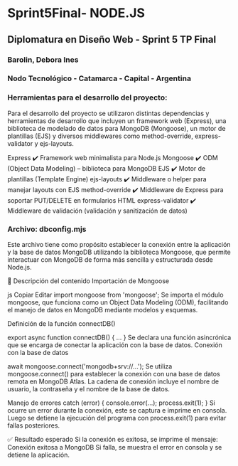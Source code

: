 
# Sprint5Final- NODE.JS
## Diplomatura en Diseño Web - Sprint 5 TP Final
### Barolin, Debora Ines
### Nodo Tecnológico - Catamarca - Capital - Argentina 


### Herramientas para el desarrollo del proyecto: 
Para el desarrollo del proyecto se utilizaron distintas dependencias y herramientas de desarrollo que incluyen un framework web (Express), una biblioteca de modelado de datos para MongoDB (Mongoose), un motor de plantillas (EJS) y diversos middlewares como method-override, express-validator y ejs-layouts.

Express	            ✔️ Framework web minimalista para Node.js
Mongoose	        ✔️ ODM (Object Data Modeling) – biblioteca para MongoDB
EJS	                ✔️ Motor de plantillas (Template Engine)
ejs-layouts	        ✔️ Middleware o helper para manejar layouts con EJS
method-override	    ✔️ Middleware de Express para soportar PUT/DELETE en formularios HTML
express-validator	✔️ Middleware de validación (validación y sanitización de datos)


### Archivo: dbconfig.mjs
Este archivo tiene como propósito establecer la conexión entre la aplicación y la base de datos MongoDB utilizando la biblioteca Mongoose, que permite interactuar con MongoDB de forma más sencilla y estructurada desde Node.js.

📌 Descripción del contenido
Importación de Mongoose

js
Copiar
Editar
import mongoose from 'mongoose';
Se importa el módulo mongoose, que funciona como un Object Data Modeling (ODM), facilitando el manejo de datos en MongoDB mediante modelos y esquemas.

Definición de la función connectDB()

export async function connectDB() { ... }
Se declara una función asincrónica que se encarga de conectar la aplicación con la base de datos.
Conexión con la base de datos

await mongoose.connect('mongodb+srv://...');
Se utiliza mongoose.connect() para establecer la conexión con una base de datos remota en MongoDB Atlas. La cadena de conexión incluye el nombre de usuario, la contraseña y el nombre de la base de datos.

Manejo de errores
catch (error) {
    console.error(...);
    process.exit(1);
}
Si ocurre un error durante la conexión, este se captura e imprime en consola. Luego se detiene la ejecución del programa con process.exit(1) para evitar fallas posteriores.

✅ Resultado esperado
Si la conexión es exitosa, se imprime el mensaje:
Conexión exitosa a MongoDB
Si falla, se muestra el error en consola y se detiene la aplicación.



